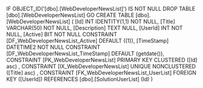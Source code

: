 ﻿
 IF OBJECT_ID('[dbo].[WebDeveloperNewsList]') IS NOT NULL 
 DROP TABLE [dbo].[WebDeveloperNewsList] 
 GO
 CREATE TABLE [dbo].[WebDeveloperNewsList] ( 
 [Id]           INT              IDENTITY(1,1)          NOT NULL,
 [Title]        VARCHAR(50)                             NOT NULL,
 [Description]  TEXT                                        NULL,
 [UserId]       INT                                     NOT NULL,
 [Active]       BIT                                     NOT NULL  CONSTRAINT [DF_WebDeveloperNewsList_Active] DEFAULT ((1)),
 [TimeStamp]    DATETIME2                               NOT NULL  CONSTRAINT [DF_WebDeveloperNewsList_TimeStamp] DEFAULT (getdate()),
 CONSTRAINT   [PK_WebDeveloperNewsList]  PRIMARY KEY CLUSTERED    ([Id] asc) ,
 CONSTRAINT   [IX_WebDeveloperNewsList]  UNIQUE      NONCLUSTERED ([Title] asc) ,
 CONSTRAINT [FK_WebDeveloperNewsList_UserList] FOREIGN KEY ([UserId]) REFERENCES [dbo].[SolutionUserList] (Id) )
 
 
